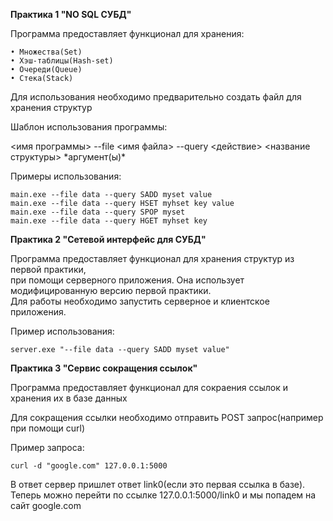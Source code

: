 **Практика 1 "NO SQL СУБД"**

Программа предоставляет функционал для хранения:<br>

	• Множества(Set)
	• Хэш-таблицы(Hash-set)
	• Очереди(Queue)
	• Стека(Stack)

Для использования необходимо предварительно создать файл для хранения структур<br>

Шаблон использования программы:<br>

<имя программы> --file <имя файла> --query <действие> <название структуры> \*аргумент(ы)\*<br>

Примеры использования:<br>

	main.exe --file data --query SADD myset value
	main.exe --file data --query HSET myhset key value
	main.exe --file data --query SPOP myset
	main.exe --file data --query HGET myhset key


**Практика 2 "Сетевой интерфейс для СУБД"**<br>

Программа предоставляет функционал для хранения структур из первой практики,<br>
при помощи серверного приложения. Она использует модифицированную версию первой практики.<br>
Для работы необходимо запустить серверное и клиентское приложения.<br>

Пример использования:<br>

	server.exe "--file data --query SADD myset value"


**Практика 3 "Сервис сокращения ссылок"**

Программа предоставляет функционал для сокраения ссылок и хранения их в базе данных<br>

Для сокращения ссылки необходимо отправить POST запрос(например при помощи curl)<br>

Пример запроса:<br>

	curl -d "google.com" 127.0.0.1:5000

В ответ сервер пришлет ответ link0(если это первая ссылка в базе).<br>
Теперь можно перейти по ссылке 127.0.0.1:5000/link0 и мы попадем на сайт google.com<br>

